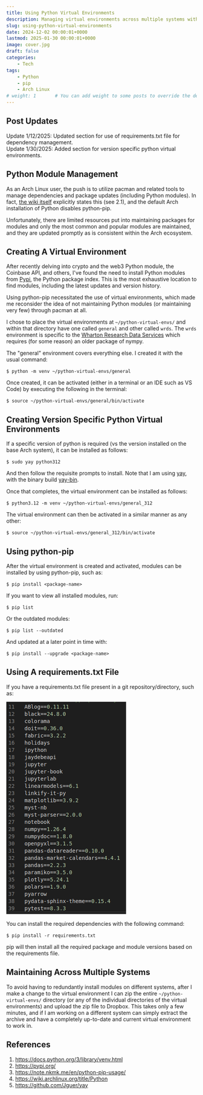 ```yaml
---
title: Using Python Virtual Environments
description: Managing virtual environments across multiple systems within Arch Linux.
slug: using-python-virtual-environments
date: 2024-12-02 00:00:01+0000
lastmod: 2025-01-30 00:00:01+0000
image: cover.jpg
draft: false
categories:
    - Tech
tags:
    - Python
    - pip
    - Arch Linux
# weight: 1       # You can add weight to some posts to override the default sorting (date descending)
---
```


## Post Updates

Update 1/12/2025: Updated section for use of requirements.txt file for dependency management.</br>
Update 1/30/2025: Added section for version specific python virtual environments.

## Python Module Management

As an Arch Linux user, the push is to utilize pacman and related tools to manage dependencies and package updates (including Python modules). In fact, [the wiki itself](https://wiki.archlinux.org/title/Python) explicitly states this (see 2.1), and the default Arch installation of Python disables python-pip.

Unfortunately, there are limited resources put into maintaining packages for modules and only the most common and popular modules are maintained, and they are updated promptly as is consistent within the Arch ecosystem.

## Creating A Virtual Environment

After recently delving into crypto and the web3 Python module, the Coinbase API, and others, I've found the need to install Python modules from [Pypi](https://pypi.org/), the Python package index. This is the most exhaustive location to find modules, including the latest updates and version history.

Using python-pip necessitated the use of virtual environments, which made me reconsider the idea of not maintaining Python modules (or maintaining very few) through pacman at all.

I chose to place the virtual environments at `~/python-virtual-envs/` and within that directory have one called `general` and other called `wrds`. The `wrds` environment is specific to the [Wharton Research Data Services](https://wrds-www.wharton.upenn.edu/) which requires (for some reason) an older package of nympy.

The "general" environment covers everything else. I created it with the usual command:

    $ python -m venv ~/python-virtual-envs/general

Once created, it can be activated (either in a terminal or an IDE such as VS Code) by executing the following in the terminal:

    $ source ~/python-virtual-envs/general/bin/activate

## Creating Version Specific Python Virtual Environments

If a specific version of python is required (vs the version installed on the base Arch system), it can be installed as follows:

    $ sudo yay python312

And then follow the requisite prompts to install. Note that I am using [yay](https://github.com/Jguer/yay), with the binary build [yay-bin](https://aur.archlinux.org/yay-bin.git).

Once that completes, the virtual environment can be installed as follows:

    $ python3.12 -m venv ~/python-virtual-envs/general_312

The virtual environment can then be activated in a similar manner as any other:

    $ source ~/python-virtual-envs/general_312/bin/activate

## Using python-pip

After the virtual environment is created and activated, modules can be installed by using python-pip, such as:

    $ pip install <package-name>

If you want to view all installed modules, run:

    $ pip list

Or the outdated modules:

    $ pip list --outdated

And updated at a later point in time with:

    $ pip install --upgrade <package-name>

## Using A requirements.txt File

If you have a requirements.txt file present in a git repository/directory, such as:

![Requirements.txt Example](01_Requirements.txt_Example.png)

You can install the required dependencies with the following command:

    $ pip install -r requirements.txt

pip will then install all the required package and module versions based on the requirements file.

## Maintaining Across Multiple Systems

To avoid having to redundantly install modules on different systems, after I make a change to the virtual environment I can zip the entire `~/python-virtual-envs/` directory (or any of the individual directories of the virtual environments) and upload the zip file to Dropbox. This takes only a few minutes, and if I am working on a different system can simply extract the archive and have a completely up-to-date and current virtual environment to work in.

## References

1. https://docs.python.org/3/library/venv.html
2. https://pypi.org/
3. https://note.nkmk.me/en/python-pip-usage/
4. https://wiki.archlinux.org/title/Python
5. https://github.com/Jguer/yay